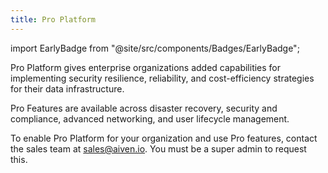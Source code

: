 ```yaml
---
title: Pro Platform
---
```


import EarlyBadge from "@site/src/components/Badges/EarlyBadge";

<EarlyBadge/>

Pro Platform gives enterprise organizations added capabilities for implementing security resilience, reliability, and cost-efficiency strategies for their data infrastructure.

Pro Features are available across disaster recovery, security and compliance,
advanced networking, and user lifecycle management.

To enable Pro Platform for your organization and use Pro features, contact the sales team
at sales@aiven.io. You must be a super admin to request this.
